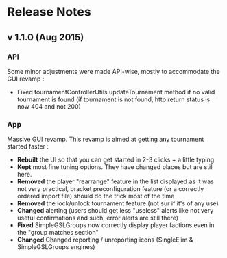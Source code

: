 # Release Notes

## v 1.1.0 (Aug 2015)

### API

Some minor adjustments were made API-wise, mostly to accommodate the GUI revamp :

* Fixed tournamentControllerUtils.updateTournament method if no valid tournament is found (if tournament is not found, http return status is now 404 and not 200)

### App

Massive GUI revamp. This revamp is aimed at getting any tournament started faster :

* **Rebuilt** the UI so that you can get started in 2-3 clicks + a little typing
* **Kept** most fine tuning options. They have changed places but are still here.
* **Removed** the player "rearrange" feature in the list displayed as it was not very practical, bracket preconfiguration feature (or a correctly ordered import file) should do the trick most of the time
* **Removed** the lock/unlock tournament feature (not sur if it's of any use)
* **Changed** alerting (users should get less "useless" alerts like not very useful confirmations and such, error alerts are still there)
* **Fixed** SimpleGSLGroups now correctly display player factions even in the "group matches section"
* **Changed** Changed reporting / unreporting icons (SingleElim & SimpleGSLGroups engines)
